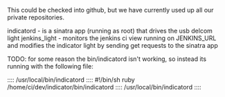 This could be checked into github, but we have currently used up all our private repositories.

indicatord - is a sinatra app (running as root) that drives the usb delcom light
jenkins_light -  monitors the jenkins ci view running on JENKINS_URL and modifies the indicator light by sending get requests to the sinatra app

TODO:
  for some reason the bin/indicatord isn't working, so instead its running with the following file:

  :::: /usr/local/bin/indicatord ::::
  #!/bin/sh
  ruby /home/ci/dev/indicator/bin/indicatord
  :::: /usr/local/bin/indicatord ::::

